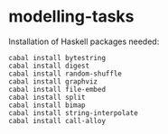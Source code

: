 # modelling-tasks

Installation of Haskell packages needed:

```
cabal install bytestring
cabal install digest
cabal install random-shuffle
cabal install graphviz
cabal install file-embed
cabal install split
cabal install bimap
cabal install string-interpolate
cabal install call-alloy
```
